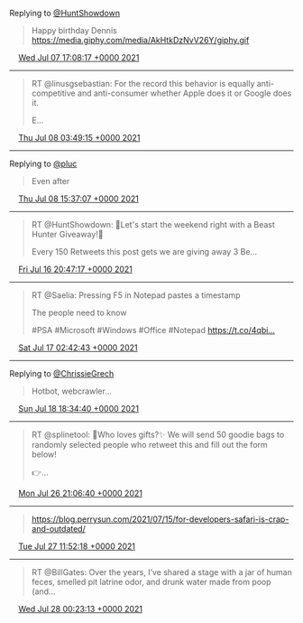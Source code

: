 Replying to [@HuntShowdown](https://twitter.com/HuntShowdown/status/1412791990232784898)

> Happy birthday Dennis
> https://media.giphy.com/media/AkHtkDzNvV26Y/giphy.gif

<img src="/media/tweet.ico" width="12" /> [Wed Jul 07 17:08:17 +0000 2021](https://twitter.com/eduplessis/status/1412820781000802310)

----

> RT @linusgsebastian: For the record this behavior is equally anti-competitive and anti-consumer whether Apple does it or Google does it.
>
> E…

<img src="/media/tweet.ico" width="12" /> [Thu Jul 08 03:49:15 +0000 2021](https://twitter.com/eduplessis/status/1412982082448592897)

----

Replying to [@pluc](https://twitter.com/pluc/status/1413122887758893056)

> Even after

<img src="/media/tweet.ico" width="12" /> [Thu Jul 08 15:37:07 +0000 2021](https://twitter.com/eduplessis/status/1413160224458948612)

----

> RT @HuntShowdown: 🎁Let's start the weekend right with a Beast Hunter Giveaway!🎁
>
> Every 150 Retweets this post gets we are giving away 3 Be…

<img src="/media/tweet.ico" width="12" /> [Fri Jul 16 20:47:17 +0000 2021](https://twitter.com/eduplessis/status/1416137382663966726)

----

> RT @Saelia: Pressing F5 in Notepad pastes a timestamp
>
> The people need to know
>
> #PSA #Microsoft #Windows #Office #Notepad https://t.co/4qbi…

<img src="/media/tweet.ico" width="12" /> [Sat Jul 17 02:42:43 +0000 2021](https://twitter.com/eduplessis/status/1416226830860918784)

----

Replying to [@ChrissieGrech](https://twitter.com/ChrissieGrech/status/1416727339602427910)

> Hotbot, webcrawler...

<img src="/media/tweet.ico" width="12" /> [Sun Jul 18 18:34:40 +0000 2021](https://twitter.com/eduplessis/status/1416828786499276805)

----

> RT @splinetool: 🎉Who loves gifts?✨ We will send 50 goodie bags to randomly selected people who retweet this and fill out the form below!
>
> 👉…

<img src="/media/tweet.ico" width="12" /> [Mon Jul 26 21:06:40 +0000 2021](https://twitter.com/eduplessis/status/1419766140637794305)

----

> https://blog.perrysun.com/2021/07/15/for-developers-safari-is-crap-and-outdated/

<img src="/media/tweet.ico" width="12" /> [Tue Jul 27 11:52:18 +0000 2021](https://twitter.com/eduplessis/status/1419989018142511113)

----

> RT @BillGates: Over the years, I’ve shared a stage with a jar of human feces, smelled pit latrine odor, and drunk water made from poop (and…

<img src="/media/tweet.ico" width="12" /> [Wed Jul 28 00:23:13 +0000 2021](https://twitter.com/eduplessis/status/1420177989879439360)